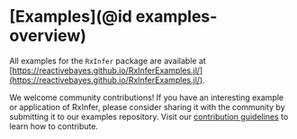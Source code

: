 # [Examples](@id examples-overview)

All examples for the `RxInfer` package are available at [https://reactivebayes.github.io/RxInferExamples.jl/](https://reactivebayes.github.io/RxInferExamples.jl/).

We welcome community contributions! If you have an interesting example or application of RxInfer, please consider sharing it with the community by submitting it to our examples repository. Visit our [contribution guidelines](https://reactivebayes.github.io/RxInferExamples.jl/) to learn how to contribute.


